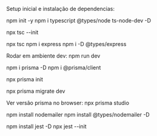 Setup inicial e instalação de dependencias:

npm init -y
npm i typescript @types/node ts-node-dev -D

npx tsc --init

npx tsc
npm i express
npm i -D @types/express

Rodar em ambiente dev:
npm run dev

npm i prisma -D
npm i @prisma/client 

npx prisma init

npx prisma migrate dev

Ver versão prisma no browser:
npx prisma studio

npm install nodemailer
npm install @types/nodemailer -D

npm install jest -D
npx jest --init
